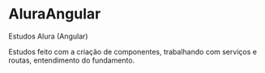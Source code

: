 # AluraAngular
Estudos Alura (Angular)

  Estudos feito com a criação de componentes, trabalhando com serviços e routas, entendimento do fundamento.
